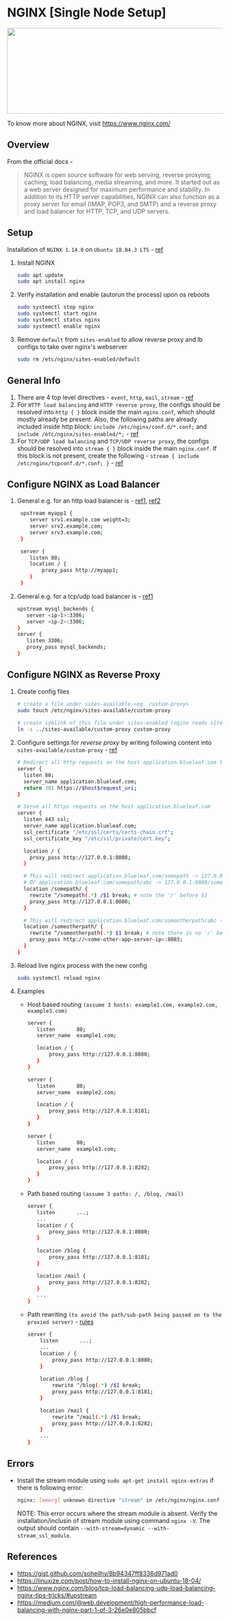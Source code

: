 # NGINX [Single Node Setup]
<img src="https://github.com/abhishektripathi24/platform-setup/blob/master/nginx/images/nginx-logo.png" width="550" height="200"/>

To know more about NGINX, visit https://www.nginx.com/

## Overview
From the official docs -

> NGINX is open source software for web serving, reverse proxying, caching, load balancing, media streaming, and more. It started out as a web server designed for maximum performance and stability. In addition to its HTTP server capabilities, NGINX can also function as a proxy server for email (IMAP, POP3, and SMTP) and a reverse proxy and load balancer for HTTP, TCP, and UDP servers.

## Setup
Installation of `NGINX 1.14.0` on `Ubuntu 18.04.3 LTS` - [ref](https://www.nginx.com/resources/wiki/start/topics/tutorials/install/)

1. Install NGINX
    ```bash
    sudo apt update
    sudo apt install nginx 
    ```

2. Verify installation and enable (autorun the process) upon os reboots
    ```bash
    sudo systemctl stop nginx
    sudo systemctl start nginx
    sudo systemctl status nginx
    sudo systemctl enable nginx
    ``` 

3. Remove `default` from `sites-enabled` to allow reverse proxy and lb configs to take over nginx's webserver
    ```bash
    sudo rm /etc/nginx/sites-enabled/default
    ```

## General Info
1. There are 4 top level directives - `event`, `http`, `mail`, `stream` - [ref](https://docs.nginx.com/nginx/admin-guide/basic-functionality/managing-configuration-files/#contexts)
2. For `HTTP load balancing` and `HTTP reverse proxy`, the configs should be resolved into `http { }` block inside the main `nginx.conf`, which should mostly already be present. Also, the following paths are already included inside http block: `include /etc/nginx/conf.d/*.conf;` and `include /etc/nginx/sites-enabled/*;` - [ref](https://docs.nginx.com/nginx/admin-guide/load-balancer/http-load-balancer/) 
3. For `TCP/UDP load balancing` and `TCP/UDP reverse proxy`, the configs should be resolved into `stream { }` block inside the main `nginx.conf`. If this block is not present, create the following - `stream { include /etc/nginx/tcpconf.d/*.conf; }` - [ref](https://docs.nginx.com/nginx/admin-guide/load-balancer/tcp-udp-load-balancer/)

## Configure NGINX as Load Balancer
1. General e.g. for an http load balancer is - [ref1](http://nginx.org/en/docs/http/load_balancing.html), [ref2](http://nginx.org/en/docs/http/ngx_http_upstream_module.html) 
    ```bash
     upstream myapp1 {
        server srv1.example.com weight=3;
        server srv2.example.com;
        server srv3.example.com;
     }

     server {
        listen 80;
        location / {
            proxy_pass http://myapp1;
        }
     }
    ```

2. General e.g. for a tcp/udp load balancer is - [ref1](https://www.nginx.com/blog/tcp-load-balancing-udp-load-balancing-nginx-tips-tricks/#upstream)
    ```bash
    upstream mysql_backends {
       server <ip-1>:3306;
       server <ip-2>:3306;
    }
    server {
       listen 3306;
       proxy_pass mysql_backends;
    }
    ```

## Configure NGINX as Reverse Proxy
1. Create config files
    ```bash
    # create a file under sites-available <eg. custom-proxy>
    sudo touch /etc/nginx/sites-available/custom-proxy
      
    # create symlink of this file under sites-enabled (nginx reads sites-enabled for configs)
    ln -s ../sites-available/custom-proxy custom-proxy
   ```
   
2. Configure settings for *reverse proxy* by writing following content into `sites-available/custom-proxy` - [ref](https://docs.nginx.com/nginx/admin-guide/web-server/reverse-proxy/) 
    ```bash
    # Redirect all http requests on the host application.blueleaf.com to https
    server {
      listen 80;
      server_name application.blueleaf.com;
      return 301 https://$host$request_uri;
    }
   
    # Serve all https requests on the host application.blueleaf.com
    server {
      listen 443 ssl;
      server_name application.blueleaf.com;
      ssl_certificate "/etc/ssl/certs/certs-chain.crt";
      ssl_certificate_key "/etc/ssl/private/cert.key";
    
      location / {
        proxy_pass http://127.0.0.1:8080;
      }
    
      # This will redirect application.blueleaf.com/somepath -> 127.0.0.1:8080/somepath
      # Or application.blueleaf.com/somepath/abc -> 127.0.0.1:8080/somepath//abc (Hence the error due to //) 
      location /somepath/ {
        rewrite ^/somepath(.*) /$1 break; # note the '/' before $1
        proxy_pass http://127.0.0.1:8080;
      }
    
      # This will redirect application.blueleaf.com/someotherpath/abc -> 127.0.0.1:8080/somepath/abc
      location /someotherpath/ {
        rewrite ^/someotherpath(.*) $1 break; # note there is no '/' before $1
        proxy_pass http://<some-other-app-server-ip>:8083;
      }
    }
    ```

3. Reload live nginx process with the new config
    ```bash
   sudo systemctl reload nginx 
   ``` 

4. Examples
    * Host based routing `(assume 3 hosts: example1.com, example2.com, example3.com)`
        ```bash
        server {
           listen       80;
           server_name  example1.com;
       
           location / {
               proxy_pass http://127.0.0.1:8080;
           }
        }
       
       server {
           listen       80;
           server_name  example2.com;
       
           location / {
               proxy_pass http://127.0.0.1:8181;
           }
       }
       
       server {
           listen       80;
           server_name  example3.com;
       
           location / {
               proxy_pass http://127.0.0.1:8282;
           }
       }
        ```
   
    * Path based routing `(assume 3 paths: /, /blog, /mail)`
        ```bash
        server {
           listen       ...;
           ...
           location / {
               proxy_pass http://127.0.0.1:8080;
           }
           
           location /blog {
               proxy_pass http://127.0.0.1:8181;
           }
       
           location /mail {
               proxy_pass http://127.0.0.1:8282;
           }
           ...
        }
        ```
   
   * Path rewriting `(to avoid the path/sub-path being passed on to the proxied server)` - [rules](https://www.nginx.com/blog/creating-nginx-rewrite-rules/)
       ```bash
       server {
           listen       ...;
           ...
           location / {
               proxy_pass http://127.0.0.1:8080;
           }
           
           location /blog {
               rewrite ^/blog(.*) /$1 break;
               proxy_pass http://127.0.0.1:8181;
           }
       
           location /mail {
               rewrite ^/mail(.*) /$1 break;
               proxy_pass http://127.0.0.1:8282;
           }
           ...
       }
       ```
        
## Errors
* Install the stream module using `sudo apt-get install nginx-extras` if there is following error:
     ```bash
     nginx: [emerg] unknown directive "stream" in /etc/nginx/nginx.conf
    ```
    NOTE: This error occurs where the stream module is absent. Verify the installation/inclusin of stream module using command `nginx -V`. The output should contain `--with-stream=dynamic --with-stream_ssl_module`.

## References
* https://gist.github.com/soheilhy/8b94347ff8336d971ad0
* https://linuxize.com/post/how-to-install-nginx-on-ubuntu-18-04/
* https://www.nginx.com/blog/tcp-load-balancing-udp-load-balancing-nginx-tips-tricks/#upstream
* https://medium.com/@web.development/high-performance-load-balancing-with-nginx-part-1-of-3-26e0e805bbcf